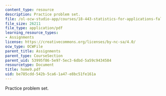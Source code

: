 ```yaml
---
content_type: resource
description: Practice problem set.
file: /ol-ocw-studio-app/courses/18-443-statistics-for-applications-fall-2003/be785cdd542b5ca61a47e8bc51fe161a_home9.pdf
file_size: 26211
file_type: application/pdf
learning_resource_types:
- Assignments
license: https://creativecommons.org/licenses/by-nc-sa/4.0/
ocw_type: OCWFile
parent_title: Assignments
parent_type: CourseSection
parent_uid: 53995f86-5e97-5ec3-6dbd-5a59c9434584
resourcetype: Document
title: home9.pdf
uid: be785cdd-542b-5ca6-1a47-e8bc51fe161a
---
```

Practice problem set.